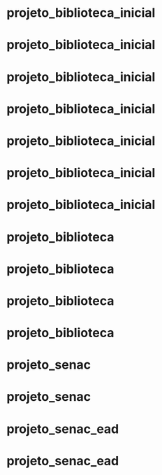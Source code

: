 # projeto_biblioteca_inicial
# projeto_biblioteca_inicial
# projeto_biblioteca_inicial
# projeto_biblioteca_inicial
# projeto_biblioteca_inicial
# projeto_biblioteca_inicial
# projeto_biblioteca_inicial
# projeto_biblioteca
# projeto_biblioteca
# projeto_biblioteca
# projeto_biblioteca
# projeto_senac
# projeto_senac
# projeto_senac_ead
# projeto_senac_ead
